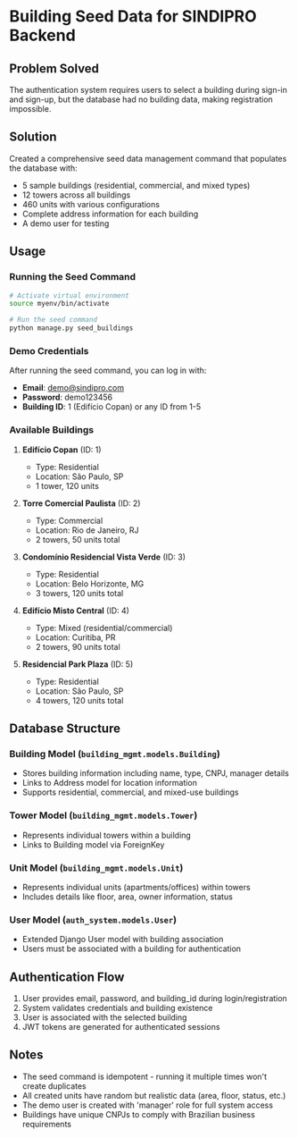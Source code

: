 # Building Seed Data for SINDIPRO Backend

## Problem Solved
The authentication system requires users to select a building during sign-in and sign-up, but the database had no building data, making registration impossible.

## Solution
Created a comprehensive seed data management command that populates the database with:
- 5 sample buildings (residential, commercial, and mixed types)
- 12 towers across all buildings
- 460 units with various configurations
- Complete address information for each building
- A demo user for testing

## Usage

### Running the Seed Command
```bash
# Activate virtual environment
source myenv/bin/activate

# Run the seed command
python manage.py seed_buildings
```

### Demo Credentials
After running the seed command, you can log in with:
- **Email**: demo@sindipro.com
- **Password**: demo123456
- **Building ID**: 1 (Edifício Copan) or any ID from 1-5

### Available Buildings
1. **Edifício Copan** (ID: 1)
   - Type: Residential
   - Location: São Paulo, SP
   - 1 tower, 120 units

2. **Torre Comercial Paulista** (ID: 2)
   - Type: Commercial
   - Location: Rio de Janeiro, RJ
   - 2 towers, 50 units total

3. **Condomínio Residencial Vista Verde** (ID: 3)
   - Type: Residential
   - Location: Belo Horizonte, MG
   - 3 towers, 120 units total

4. **Edifício Misto Central** (ID: 4)
   - Type: Mixed (residential/commercial)
   - Location: Curitiba, PR
   - 2 towers, 90 units total

5. **Residencial Park Plaza** (ID: 5)
   - Type: Residential
   - Location: São Paulo, SP
   - 4 towers, 120 units total

## Database Structure

### Building Model (`building_mgmt.models.Building`)
- Stores building information including name, type, CNPJ, manager details
- Links to Address model for location information
- Supports residential, commercial, and mixed-use buildings

### Tower Model (`building_mgmt.models.Tower`)
- Represents individual towers within a building
- Links to Building model via ForeignKey

### Unit Model (`building_mgmt.models.Unit`)
- Represents individual units (apartments/offices) within towers
- Includes details like floor, area, owner information, status

### User Model (`auth_system.models.User`)
- Extended Django User model with building association
- Users must be associated with a building for authentication

## Authentication Flow
1. User provides email, password, and building_id during login/registration
2. System validates credentials and building existence
3. User is associated with the selected building
4. JWT tokens are generated for authenticated sessions

## Notes
- The seed command is idempotent - running it multiple times won't create duplicates
- All created units have random but realistic data (area, floor, status, etc.)
- The demo user is created with 'manager' role for full system access
- Buildings have unique CNPJs to comply with Brazilian business requirements